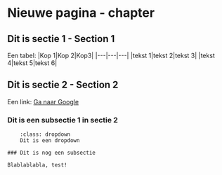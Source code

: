 # Nieuwe pagina - chapter

## Dit is sectie 1 - Section 1
Een tabel:
|Kop 1|Kop 2|Kop3|
|---|---|---|
|tekst 1|tekst 2|tekst 3|
|tekst 4|tekst 5|tekst 6|

## Dit is sectie 2 - Section 2
Een link:
[Ga naar Google](https://www.google.nl)

### Dit is een subsectie 1  in sectie 2
```{tip}
    :class: dropdown
    Dit is een dropdown 
   
### Dit is nog een subsectie

Blablablabla, test!

